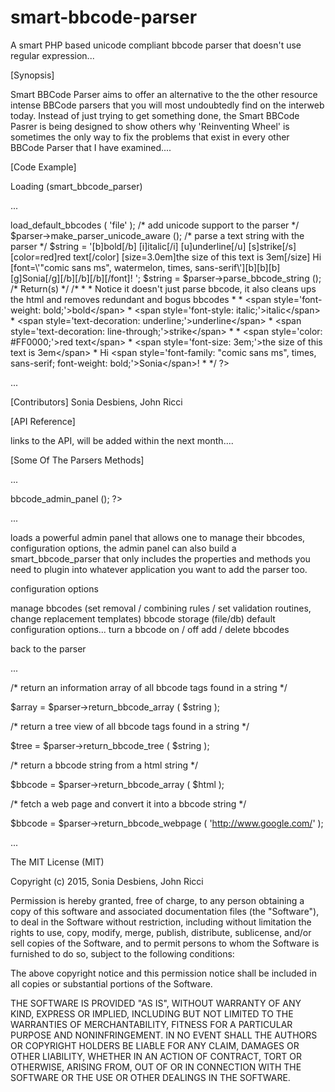 # smart-bbcode-parser
A smart PHP based unicode compliant bbcode parser that doesn't use regular expression...

[Synopsis]

Smart BBCode Parser aims to offer an alternative to the the other resource intense BBCode parsers that you will most undoubtedly
find on the interweb today. Instead of just trying to get something done, the Smart BBCode Pasrer is being designed to show others why
'Reinventing Wheel' is sometimes the only way to fix the problems that exist in every other BBCode Parser that I have examined....

[Code Example]

Loading (smart_bbcode_parser)

...

<?php

require_once ( '/objects/spl.php' );

spl::autoloader();

/* initiate the smart_bbcode_parser */

$parser = new smart_bbcode_parser ();

/* load the default bbcode(s) from a file */

$parser->load_default_bbcodes ( 'file' );

/* add unicode support to the parser */

$parser->make_parser_unicode_aware ();

/* parse a text string with the parser */

$string = '[b]bold[/b]
[i]italic[/i]
[u]underline[/u]
[s]strike[/s]

[color=red]red text[/color]
[size=3.0em]the size of this text is 3em[/size]
Hi [font=\'"comic sans ms", watermelon, times, sans-serif\'][b][b][b][g]Sonia[/g][/b][/b][/b][/font]!
';

$string = $parser->parse_bbcode_string ();

/* Return(s) */

/*
*
* Notice it doesn't just parse bbcode, it also cleans ups the html and removes redundant and bogus bbcodes
*
* &#x3C;span style=&#x27;font-weight: bold;&#x27;&#x3E;bold&#x3C;/span&#x3E;
* &#x3C;span style=&#x27;font-style: italic;&#x27;&#x3E;italic&#x3C;/span&#x3E;
* &#x3C;span style=&#x27;text-decoration: underline;&#x27;&#x3E;underline&#x3C;/span&#x3E;
* &#x3C;span style=&#x27;text-decoration: line-through;&#x27;&#x3E;strike&#x3C;/span&#x3E;
*
* &#x3C;span style=&#x27;color: #FF0000;&#x27;&#x3E;red text&#x3C;/span&#x3E;
* &#x3C;span style=&#x27;font-size: 3em;&#x27;&#x3E;the size of this text is 3em&#x3C;/span&#x3E;
* Hi &#x3C;span style=&#x27;font-family: &#x22;comic sans ms&#x22;, times, sans-serif; font-weight: bold;&#x27;&#x3E;Sonia&#x3C;/span&#x3E;!
*
*/

?>

...


[Contributors]
Sonia Desbiens, John Ricci

[API Reference]

links to the API, will be added within the next month....

[Some Of The Parsers Methods]

...

<?php

/* initiate the smart_bbcode_parser */

$parser = new smart_bbcode_parser ();

/* load the Smart BBCode Admin Panel */



$admin = new smart_bbcode_admin ();

$admin->bbcode_admin_panel ();

?>

...

loads a powerful admin panel that allows one to manage their bbcodes, configuration options, the admin panel can also build a smart_bbcode_parser that only includes the properties and methods you need to plugin into whatever application you want to add the parser too. 

configuration options

manage bbcodes (set removal / combining rules / set validation routines, change replacement templates)
bbcode storage (file/db)
default configuration options...
turn a bbcode on / off
add / delete bbcodes

back to the parser

...

/* return an information array of all bbcode tags found in a string */

$array = $parser->return_bbcode_array ( $string );

/* return a tree view of all bbcode tags found in a string */

$tree = $parser->return_bbcode_tree ( $string );

/* return a bbcode string from a html string  */

$bbcode = $parser->return_bbcode_array ( $html );

/* fetch a web page and convert it into a bbcode string */

$bbcode = $parser->return_bbcode_webpage ( 'http://www.google.com/' );

...



The MIT License (MIT)

Copyright (c) 2015, Sonia Desbiens, John Ricci

Permission is hereby granted, free of charge, to any person obtaining a copy
of this software and associated documentation files (the "Software"), to deal
in the Software without restriction, including without limitation the rights
to use, copy, modify, merge, publish, distribute, sublicense, and/or sell
copies of the Software, and to permit persons to whom the Software is
furnished to do so, subject to the following conditions:

The above copyright notice and this permission notice shall be included in
all copies or substantial portions of the Software.

THE SOFTWARE IS PROVIDED "AS IS", WITHOUT WARRANTY OF ANY KIND, EXPRESS OR
IMPLIED, INCLUDING BUT NOT LIMITED TO THE WARRANTIES OF MERCHANTABILITY,
FITNESS FOR A PARTICULAR PURPOSE AND NONINFRINGEMENT. IN NO EVENT SHALL THE
AUTHORS OR COPYRIGHT HOLDERS BE LIABLE FOR ANY CLAIM, DAMAGES OR OTHER
LIABILITY, WHETHER IN AN ACTION OF CONTRACT, TORT OR OTHERWISE, ARISING FROM,
OUT OF OR IN CONNECTION WITH THE SOFTWARE OR THE USE OR OTHER DEALINGS IN
THE SOFTWARE.
